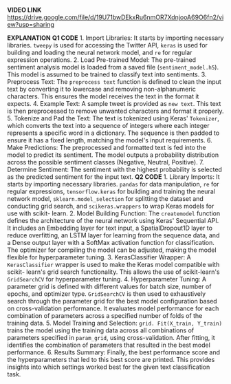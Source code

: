 **VIDEO LINK** https://drive.google.com/file/d/19U71bwDEkxRu6nmOR7XdnjooA69O6fn2/view?usp=sharing

**EXPLANATION** **Q1 CODE** 1. Import Libraries: It starts by importing necessary libraries. `tweepy` is used for accessing the Twitter API, `keras` is used for building and loading the neural network model, and `re` for regular expression operations. 
2. Load Pre-trained Model: The pre-trained sentiment analysis model is loaded from a saved file (`sentiment_model.h5`). This model is assumed to be trained to classify text into sentiments.
3. Preprocess Text: The `preprocess text` function is defined to clean the input text by converting it to lowercase and removing non-alphanumeric characters. This ensures the model receives the text in the format it expects. 
4. Example Text: A sample tweet is provided as `new text`. This text is then preprocessed to remove unwanted characters and format it properly. 
5. Tokenize and Pad the Text: The text is tokenized using Keras' `Tokenizer`, which converts the text into a sequence of integers where each integer represents a specific word in a dictionary. The sequence is then padded to ensure it has a fixed length, matching the model's input requirements. 
6. Make Predictions: The preprocessed and formatted text is fed into the model to predict its sentiment. The model outputs a probability distribution across the possible sentiment classes (Negative, Neutral, Positive). 
7. Determine Sentiment: The sentiment with the highest probability is selected as the predicted sentiment for the input text. 
**Q2 CODE** 1. Library Imports: It starts by importing necessary libraries. `pandas` for data manipulation, `re` for regular expressions, `tensorflow.keras` for building and training the neural network model, `sklearn.model_selection` for splitting the dataset and conducting grid search, and `scikeras.wrappers` to wrap Keras models for use with scikit- learn. 
2. Model Building Function: The `createmodel` function defines the architecture of the neural network using Keras' Sequential API. It includes an Embedding layer for text input, a SpatialDropout1D layer to reduce overfitting, an LSTM layer for learning from the sequence data, and a Dense output layer with a SoftMax activation function for classification. The optimizer for compiling the model can be adjusted, making the model flexible for hyperparameter tuning. 
3. KerasClassifier Wrapper: A `KerasClassifier` wrapper is used to make the Keras model compatible with scikit- learn's grid search functionality. This allows the use of scikit-learn's `GridSearchCV` for hyperparameter tuning. 
4. Hyperparameter Tuning: A parameter grid is defined with different values for batch size, number of epochs, and optimizer type. `GridSearchCV` is then used to exhaustively search through the parameter grid for the best model configuration based on cross-validation performance. It evaluates model performance for each combination of parameters across a specified number of folds of the training data.
5. Model Training and Selection: `grid. Fit(X_train, Y_train)` trains the model using the training data across all combinations of parameters specified in `param_grid`, using cross-validation. After fitting, it identifies the combination of parameters that resulted in the best model performance.
6. Results Summary: Finally, the best performance score and the hyperparameters that led to this best score are printed. This provides insights into which settings worked best for the given text classification task. 
